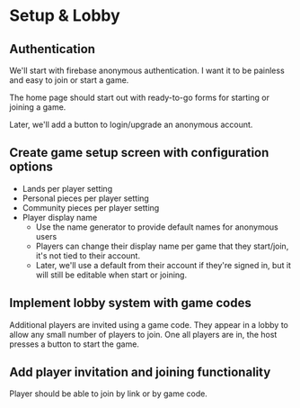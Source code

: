 # Setup & Lobby

## Authentication

We'll start with firebase anonymous authentication. I want it to be painless and easy to join or start a game.

The home page should start out with ready-to-go forms for starting or joining a game.

Later, we'll add a button to login/upgrade an anonymous account.

## Create game setup screen with configuration options
- Lands per player setting
- Personal pieces per player setting  
- Community pieces per player setting
- Player display name
    * Use the name generator to provide default names for anonymous users
    * Players can change their display name per game that they start/join, it's not tied to their account.
    * Later, we'll use a default from their account if they're signed in, but it will still be editable when start or joining.
## Implement lobby system with game codes

Additional players are invited using a game code. They appear in a lobby to allow any small number of players to join.
One all players are in, the host presses a button to start the game.

## Add player invitation and joining functionality

Player should be able to join by link or by game code.